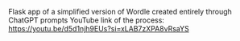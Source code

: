 Flask app of a simplified version of Wordle created entirely through ChatGPT prompts
YouTube link of the process: https://youtu.be/d5d1njh9EUs?si=xLAB7zXPA8vRsaYS
